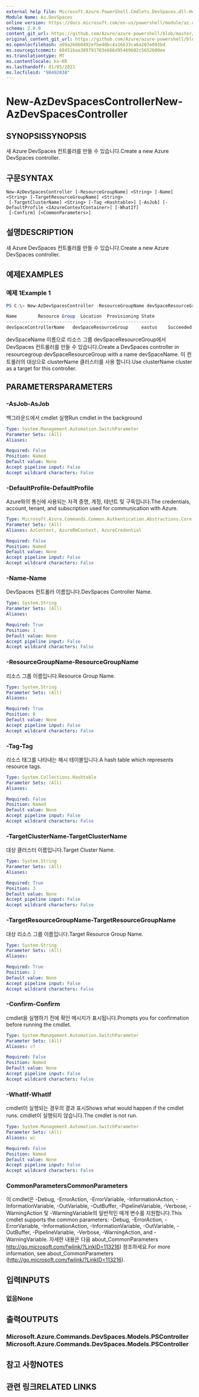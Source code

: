 ```yaml
---
external help file: Microsoft.Azure.PowerShell.Cmdlets.DevSpaces.dll-Help.xml
Module Name: Az.DevSpaces
online version: https://docs.microsoft.com/en-us/powershell/module/az.devspaces/new-azdevspacescontroller
schema: 2.0.0
content_git_url: https://github.com/Azure/azure-powershell/blob/master/src/DevSpaces/DevSpaces/help/New-AzDevSpacesController.md
original_content_git_url: https://github.com/Azure/azure-powershell/blob/master/src/DevSpaces/DevSpaces/help/New-AzDevSpacesController.md
ms.openlocfilehash: a99a26060492efbe40bc4a16633ca6a207e093b4
ms.sourcegitcommit: 68451baa389791703e666d95469602c5652609ee
ms.translationtype: MT
ms.contentlocale: ko-KR
ms.lasthandoff: 01/05/2021
ms.locfileid: "98492038"
---
```

# <span data-ttu-id="ca788-101">New-AzDevSpacesController</span><span class="sxs-lookup"><span data-stu-id="ca788-101">New-AzDevSpacesController</span></span>

## <span data-ttu-id="ca788-102">SYNOPSIS</span><span class="sxs-lookup"><span data-stu-id="ca788-102">SYNOPSIS</span></span>
<span data-ttu-id="ca788-103">새 Azure DevSpaces 컨트롤러를 만들 수 있습니다.</span><span class="sxs-lookup"><span data-stu-id="ca788-103">Create a new Azure DevSpaces controller.</span></span>

## <span data-ttu-id="ca788-104">구문</span><span class="sxs-lookup"><span data-stu-id="ca788-104">SYNTAX</span></span>

```
New-AzDevSpacesController [-ResourceGroupName] <String> [-Name] <String> [-TargetResourceGroupName] <String>
 [-TargetClusterName] <String> [-Tag <Hashtable>] [-AsJob] [-DefaultProfile <IAzureContextContainer>] [-WhatIf]
 [-Confirm] [<CommonParameters>]
```

## <span data-ttu-id="ca788-105">설명</span><span class="sxs-lookup"><span data-stu-id="ca788-105">DESCRIPTION</span></span>
<span data-ttu-id="ca788-106">새 Azure DevSpaces 컨트롤러를 만들 수 있습니다.</span><span class="sxs-lookup"><span data-stu-id="ca788-106">Create a new Azure DevSpaces controller.</span></span>

## <span data-ttu-id="ca788-107">예제</span><span class="sxs-lookup"><span data-stu-id="ca788-107">EXAMPLES</span></span>

### <span data-ttu-id="ca788-108">예제 1</span><span class="sxs-lookup"><span data-stu-id="ca788-108">Example 1</span></span>
```powershell
PS C:\> New-AzDevSpacesController -ResourceGroupName devSpaceResourceGroup -Name devSpaceControllerName -TargetResourceGroupName clusterResourceGroup -TargetClusterName clusterName

Name        Resource Group  Location  Provisioning State
----------  --------------  --------  ------------------
devSpaceControllerName   devSpaceResourceGroup     eastus    Succeeded
```

<span data-ttu-id="ca788-109">devSpaceName 이름으로 리소스 그룹 devSpaceResourceGroup에서 DevSpaces 컨트롤러를 만들 수 있습니다.</span><span class="sxs-lookup"><span data-stu-id="ca788-109">Create a DevSpaces controller in resourcegroup devSpaceResourceGroup with a name devSpaceName.</span></span> <span data-ttu-id="ca788-110">이 컨트롤러의 대상으로 clusterName 클러스터를 사용 합니다.</span><span class="sxs-lookup"><span data-stu-id="ca788-110">Use clusterName cluster as a target for this controller.</span></span>

## <span data-ttu-id="ca788-111">PARAMETERS</span><span class="sxs-lookup"><span data-stu-id="ca788-111">PARAMETERS</span></span>

### <span data-ttu-id="ca788-112">-AsJob</span><span class="sxs-lookup"><span data-stu-id="ca788-112">-AsJob</span></span>
<span data-ttu-id="ca788-113">백그라운드에서 cmdlet 실행</span><span class="sxs-lookup"><span data-stu-id="ca788-113">Run cmdlet in the background</span></span>

```yaml
Type: System.Management.Automation.SwitchParameter
Parameter Sets: (All)
Aliases:

Required: False
Position: Named
Default value: None
Accept pipeline input: False
Accept wildcard characters: False
```

### <span data-ttu-id="ca788-114">-DefaultProfile</span><span class="sxs-lookup"><span data-stu-id="ca788-114">-DefaultProfile</span></span>
<span data-ttu-id="ca788-115">Azure와의 통신에 사용되는 자격 증명, 계정, 테넌트 및 구독입니다.</span><span class="sxs-lookup"><span data-stu-id="ca788-115">The credentials, account, tenant, and subscription used for communication with Azure.</span></span>

```yaml
Type: Microsoft.Azure.Commands.Common.Authentication.Abstractions.Core.IAzureContextContainer
Parameter Sets: (All)
Aliases: AzContext, AzureRmContext, AzureCredential

Required: False
Position: Named
Default value: None
Accept pipeline input: False
Accept wildcard characters: False
```

### <span data-ttu-id="ca788-116">-Name</span><span class="sxs-lookup"><span data-stu-id="ca788-116">-Name</span></span>
<span data-ttu-id="ca788-117">DevSpaces 컨트롤러 이름입니다.</span><span class="sxs-lookup"><span data-stu-id="ca788-117">DevSpaces Controller Name.</span></span>

```yaml
Type: System.String
Parameter Sets: (All)
Aliases:

Required: True
Position: 1
Default value: None
Accept pipeline input: False
Accept wildcard characters: False
```

### <span data-ttu-id="ca788-118">-ResourceGroupName</span><span class="sxs-lookup"><span data-stu-id="ca788-118">-ResourceGroupName</span></span>
<span data-ttu-id="ca788-119">리소스 그룹 이름입니다.</span><span class="sxs-lookup"><span data-stu-id="ca788-119">Resource Group Name.</span></span>

```yaml
Type: System.String
Parameter Sets: (All)
Aliases:

Required: True
Position: 0
Default value: None
Accept pipeline input: False
Accept wildcard characters: False
```

### <span data-ttu-id="ca788-120">-Tag</span><span class="sxs-lookup"><span data-stu-id="ca788-120">-Tag</span></span>
<span data-ttu-id="ca788-121">리소스 태그를 나타내는 해시 테이블입니다.</span><span class="sxs-lookup"><span data-stu-id="ca788-121">A hash table which represents resource tags.</span></span>

```yaml
Type: System.Collections.Hashtable
Parameter Sets: (All)
Aliases:

Required: False
Position: Named
Default value: None
Accept pipeline input: False
Accept wildcard characters: False
```

### <span data-ttu-id="ca788-122">-TargetClusterName</span><span class="sxs-lookup"><span data-stu-id="ca788-122">-TargetClusterName</span></span>
<span data-ttu-id="ca788-123">대상 클러스터 이름입니다.</span><span class="sxs-lookup"><span data-stu-id="ca788-123">Target Cluster Name.</span></span>

```yaml
Type: System.String
Parameter Sets: (All)
Aliases:

Required: True
Position: 3
Default value: None
Accept pipeline input: False
Accept wildcard characters: False
```

### <span data-ttu-id="ca788-124">-TargetResourceGroupName</span><span class="sxs-lookup"><span data-stu-id="ca788-124">-TargetResourceGroupName</span></span>
<span data-ttu-id="ca788-125">대상 리소스 그룹 이름입니다.</span><span class="sxs-lookup"><span data-stu-id="ca788-125">Target Resource Group Name.</span></span>

```yaml
Type: System.String
Parameter Sets: (All)
Aliases:

Required: True
Position: 2
Default value: None
Accept pipeline input: False
Accept wildcard characters: False
```

### <span data-ttu-id="ca788-126">-Confirm</span><span class="sxs-lookup"><span data-stu-id="ca788-126">-Confirm</span></span>
<span data-ttu-id="ca788-127">cmdlet을 실행하기 전에 확인 메시지가 표시됩니다.</span><span class="sxs-lookup"><span data-stu-id="ca788-127">Prompts you for confirmation before running the cmdlet.</span></span>

```yaml
Type: System.Management.Automation.SwitchParameter
Parameter Sets: (All)
Aliases: cf

Required: False
Position: Named
Default value: None
Accept pipeline input: False
Accept wildcard characters: False
```

### <span data-ttu-id="ca788-128">-WhatIf</span><span class="sxs-lookup"><span data-stu-id="ca788-128">-WhatIf</span></span>
<span data-ttu-id="ca788-129">cmdlet이 실행되는 경우의 결과 표시</span><span class="sxs-lookup"><span data-stu-id="ca788-129">Shows what would happen if the cmdlet runs.</span></span>
<span data-ttu-id="ca788-130">cmdlet이 실행되지 않습니다.</span><span class="sxs-lookup"><span data-stu-id="ca788-130">The cmdlet is not run.</span></span>

```yaml
Type: System.Management.Automation.SwitchParameter
Parameter Sets: (All)
Aliases: wi

Required: False
Position: Named
Default value: None
Accept pipeline input: False
Accept wildcard characters: False
```

### <span data-ttu-id="ca788-131">CommonParameters</span><span class="sxs-lookup"><span data-stu-id="ca788-131">CommonParameters</span></span>
<span data-ttu-id="ca788-132">이 cmdlet은 -Debug, -ErrorAction, -ErrorVariable, -InformationAction, -InformationVariable, -OutVariable, -OutBuffer, -PipelineVariable, -Verbose, -WarningAction 및 -WarningVariable의 일반적인 매개 변수를 지원합니다.</span><span class="sxs-lookup"><span data-stu-id="ca788-132">This cmdlet supports the common parameters: -Debug, -ErrorAction, -ErrorVariable, -InformationAction, -InformationVariable, -OutVariable, -OutBuffer, -PipelineVariable, -Verbose, -WarningAction, and -WarningVariable.</span></span> <span data-ttu-id="ca788-133">자세한 내용은 다음 about_CommonParameters http://go.microsoft.com/fwlink/?LinkID=113216) 참조하세요.</span><span class="sxs-lookup"><span data-stu-id="ca788-133">For more information, see about_CommonParameters (http://go.microsoft.com/fwlink/?LinkID=113216).</span></span>

## <span data-ttu-id="ca788-134">입력</span><span class="sxs-lookup"><span data-stu-id="ca788-134">INPUTS</span></span>

### <span data-ttu-id="ca788-135">없음</span><span class="sxs-lookup"><span data-stu-id="ca788-135">None</span></span>

## <span data-ttu-id="ca788-136">출력</span><span class="sxs-lookup"><span data-stu-id="ca788-136">OUTPUTS</span></span>

### <span data-ttu-id="ca788-137">Microsoft.Azure.Commands.DevSpaces.Models.PSController</span><span class="sxs-lookup"><span data-stu-id="ca788-137">Microsoft.Azure.Commands.DevSpaces.Models.PSController</span></span>

## <span data-ttu-id="ca788-138">참고 사항</span><span class="sxs-lookup"><span data-stu-id="ca788-138">NOTES</span></span>

## <span data-ttu-id="ca788-139">관련 링크</span><span class="sxs-lookup"><span data-stu-id="ca788-139">RELATED LINKS</span></span>
